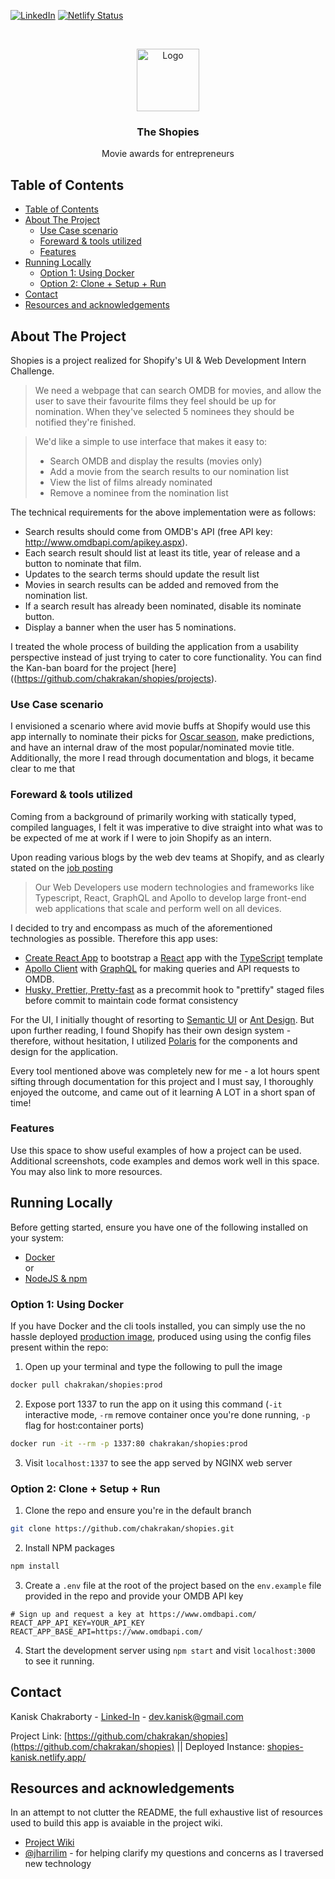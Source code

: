<!-- PROJECT SHIELDS -->
<!--
*** I'm using markdown "reference style" links for readability.
*** Reference links are enclosed in brackets [ ] instead of parentheses ( ).
*** See the bottom of this document for the declaration of the reference variables
*** for contributors-url, forks-url, etc. This is an optional, concise syntax you may use.
*** https://www.markdownguide.org/basic-syntax/#reference-style-links
-->
[![LinkedIn][linkedin-shield]][linkedin-url]
[![Netlify Status](https://api.netlify.com/api/v1/badges/ddeaf393-3831-4e27-a43f-bbd30bed518b/deploy-status)](https://app.netlify.com/sites/shopies-kanisk/deploys)

<!-- PROJECT LOGO -->
<br />
<p align="center">
  <a href="https://github.com/chakrakan/shopies/blob/react-ts/src/assets/shopies-logo-v5.png">
    <img src="images/logo.png" alt="Logo" width="100" height="100">
  </a>

  <h3 align="center">The Shopies</h3>

  <p align="center">
    Movie awards for entrepreneurs 
  </p>
</p>

<!-- TABLE OF CONTENTS -->
## Table of Contents

- [Table of Contents](#table-of-contents)
- [About The Project](#about-the-project)
  - [Use Case scenario](#use-case-scenario)
  - [Foreward & tools utilized](#foreward--tools-utilized)
  - [Features](#features)
- [Running Locally](#running-locally)
  - [Option 1: Using Docker](#option-1-using-docker)
  - [Option 2: Clone + Setup + Run](#option-2-clone--setup--run)
- [Contact](#contact)
- [Resources and acknowledgements](#resources-and-acknowledgements)


<!-- ABOUT THE PROJECT -->
## About The Project

Shopies is a project realized for Shopify's UI & Web Development Intern Challenge. 

> We need a webpage that can search OMDB for movies, and allow the user to save their favourite films they feel should be up for nomination. When they've selected 5 nominees they should be notified they're finished.

> We'd like a simple to use interface that makes it easy to:
>  - Search OMDB and display the results (movies only)
>  - Add a movie from the search results to our nomination list
>  - View the list of films already nominated 
>  - Remove a nominee from the nomination list

The technical requirements for the above implementation were as follows:

- Search results should come from OMDB's API (free API key: http://www.omdbapi.com/apikey.aspx).
- Each search result should list at least its title, year of release and a button to nominate that film.
- Updates to the search terms should update the result list
- Movies in search results can be added and removed from the nomination list.
- If a search result has already been nominated, disable its nominate button.
- Display a banner when the user has 5 nominations.

I treated the whole process of building the application from a usability perspective instead of just trying to cater to core functionality. You can find the Kan-ban board for the project [here]((https://github.com/chakrakan/shopies/projects).

### Use Case scenario

I envisioned a scenario where avid movie buffs at Shopify would use this app internally to nominate their picks for [Oscar season](https://en.wikipedia.org/wiki/Oscar_season), make predictions, and have an internal draw of the most popular/nominated movie title. Additionally, the more I read through documentation and blogs, it became clear to me that 

### Foreward & tools utilized

Coming from a background of primarily working with statically typed, compiled languages, I felt it was imperative to dive straight into what was to be expected of me at work if I were to join Shopify as an intern.


Upon reading various blogs by the web dev teams at Shopify, and as clearly stated on the [job posting](https://www.shopify.com/careers/developer-internships-data-science-internships-winter-2021-826aeb)

> Our Web Developers use modern technologies and frameworks like Typescript, React, GraphQL and Apollo to develop large front-end web applications that scale and perform well on all devices.

I decided to try and encompass as much of the aforementioned technologies as possible. Therefore this app uses:

* [Create React App](https://create-react-app.dev/) to bootstrap a [React](https://reactjs.org/) app with the [TypeScript](https://www.typescriptlang.org/) template
* [Apollo Client](https://github.com/apollographql/apollo-client) with [GraphQL](https://graphql.org/) for making queries and API requests to OMDB.
* [Husky, Prettier, Pretty-fast](https://prettier.io/docs/en/precommit.html) as a precommit hook to "prettify" staged files before commit to maintain code format consistency
  
For the UI, I initially thought of resorting to [Semantic UI](https://semantic-ui.com/) or [Ant Design](). But upon further reading, I found Shopify has their own design system - therefore, without hesitation, I utilized  [Polaris](https://polaris.shopify.com/) for the components and design for the application.

Every tool mentioned above was completely new for me - a lot hours spent sifting through documentation for this project and I must say, I thoroughly enjoyed the outcome, and came out of it learning A LOT in a short span of time!

<!-- Features -->
### Features

Use this space to show useful examples of how a project can be used. Additional screenshots, code examples and demos work well in this space. You may also link to more resources.

<!-- GETTING STARTED -->
## Running Locally

Before getting started, ensure you have one of the following installed on your system:

* [Docker](https://www.docker.com/)  
or
* [NodeJS & npm](https://nodejs.org/en/)

### Option 1: Using Docker

If you have Docker and the cli tools installed, you can simply use the no hassle deployed [production image](https://hub.docker.com/repository/docker/chakrakan/shopies/general), produced using using the config files present within the repo:

1. Open up your terminal and type the following to pull the image
```sh
docker pull chakrakan/shopies:prod
```
2. Expose port 1337 to run the app on it using this command (`-it` interactive mode, `-rm` remove container once you're done running, `-p` flag for host:container ports)
```sh
docker run -it --rm -p 1337:80 chakrakan/shopies:prod
```
3. Visit `localhost:1337` to see the app served by NGINX web server

### Option 2: Clone + Setup + Run

1. Clone the repo and ensure you're in the default branch
```sh
git clone https://github.com/chakrakan/shopies.git
```
2. Install NPM packages
```sh
npm install
```
3. Create a `.env` file at the root of the project based on the `env.example` file provided in the repo and provide your OMDB API key
```
# Sign up and request a key at https://www.omdbapi.com/
REACT_APP_API_KEY=YOUR_API_KEY
REACT_APP_BASE_API=https://www.omdbapi.com/
```
4. Start the development server using `npm start` and visit `localhost:3000` to see it running.



<!-- CONTACT -->
## Contact

Kanisk Chakraborty - [Linked-In](https://linkedin.com/in/kaniskc) - dev.kanisk@gmail.com

Project Link: [https://github.com/chakrakan/shopies](https://github.com/chakrakan/shopies) || Deployed Instance: [shopies-kanisk.netlify.app/](https://shopies-kanisk.netlify.app/)



<!-- ACKNOWLEDGEMENTS -->
## Resources and acknowledgements

In an attempt to not clutter the README, the full exhaustive list of resources used to build this app is avaiable in the project wiki.

* [Project Wiki](https://github.com/chakrakan/shopies/wiki)
* [@jharrilim](https://github.com/jharrilim) - for helping clarify my questions and concerns as I traversed new technology





<!-- MARKDOWN LINKS & IMAGES -->
<!-- https://www.markdownguide.org/basic-syntax/#reference-style-links -->
[contributors-shield]: https://img.shields.io/github/contributors/chakrakan/shopies.svg?style=flat-square
[contributors-url]: https://github.com/chakrakan/shopies/graphs/contributors
[forks-shield]: https://img.shields.io/github/forks/chakrakan/shopies.svg?style=flat-square
[forks-url]: https://github.com/chakrakan/shopies/network/members
[stars-shield]: https://img.shields.io/github/stars/chakrakan/shopies.svg?style=flat-square
[stars-url]: https://github.com/chakrakan/shopies/stargazers
[issues-shield]: https://img.shields.io/github/issues/chakrakan/shopies.svg?style=flat-square
[issues-url]: https://github.com/chakrakan/shopies/issues
[license-shield]: https://img.shields.io/github/license/chakrakan/shopies.svg?style=flat-square
[license-url]: https://github.com/github_username/repo/blob/master/LICENSE.txt
[linkedin-shield]: https://img.shields.io/badge/-LinkedIn-black.svg?style=flat-square&logo=linkedin&colorB=555
[linkedin-url]: https://linkedin.com/in/kaniskc
[product-screenshot]: images/screenshot.png